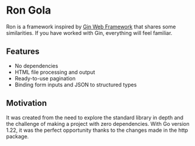# Ron Gola

Ron is a framework inspired by [Gin Web Framework](https://github.com/gin-gonic/gin) 
that shares some similarities. If you have worked with Gin, everything will feel
familiar.

## Features

- No dependencies
- HTML file processing and output
- Ready-to-use pagination
- Binding form inputs and JSON to structured types

## Motivation

It was created from the need to explore the standard library in depth and the 
challenge of making a project with zero dependencies. With Go version 1.22, it 
was the perfect opportunity thanks to the changes made in the http package.
